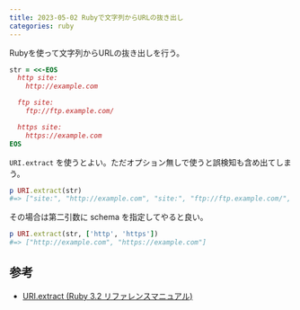 ```yaml
---
title: 2023-05-02 Rubyで文字列からURLの抜き出し
categories: ruby
---
```


Rubyを使って文字列からURLの抜き出しを行う。

```rb
str = <<-EOS
  http site:
    http://example.com

  ftp site:
    ftp://ftp.example.com/

  https site:
    https://example.com
EOS
```

`URI.extract` を使うとよい。ただオプション無しで使うと誤検知も含め出てしまう。

```rb
p URI.extract(str)
#=> ["site:", "http://example.com", "site:", "ftp://ftp.example.com/", "site:", "https://example.com"]
```

その場合は第二引数に schema を指定してやると良い。

```rb
p URI.extract(str, ['http', 'https'])
#=> ["http://example.com", "https://example.com"]
```

## 参考

- [URI.extract (Ruby 3.2 リファレンスマニュアル)](https://docs.ruby-lang.org/ja/latest/method/URI/s/extract.html)
